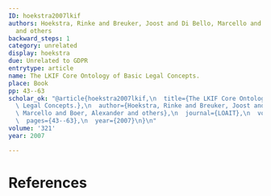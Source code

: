 ```yaml
---
ID: hoekstra2007lkif
authors: Hoekstra, Rinke and Breuker, Joost and Di Bello, Marcello and Boer, Alexander
  and others
backward_steps: 1
category: unrelated
display: hoekstra
due: Unrelated to GDPR
entrytype: article
name: The LKIF Core Ontology of Basic Legal Concepts.
place: Book
pp: 43--63
scholar_ok: "@article{hoekstra2007lkif,\n  title={The LKIF Core Ontology of Basic\
  \ Legal Concepts.},\n  author={Hoekstra, Rinke and Breuker, Joost and Di Bello,\
  \ Marcello and Boer, Alexander and others},\n  journal={LOAIT},\n  volume={321},\n\
  \  pages={43--63},\n  year={2007}\n}\n"
volume: '321'
year: 2007

---
```


# References

